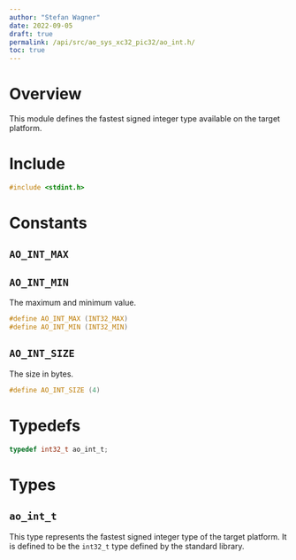 ```yaml
---
author: "Stefan Wagner"
date: 2022-09-05
draft: true
permalink: /api/src/ao_sys_xc32_pic32/ao_int.h/
toc: true
---
```


# Overview

This module defines the fastest signed integer type available on the target platform.

# Include

```c
#include <stdint.h>
```

# Constants

## `AO_INT_MAX`
## `AO_INT_MIN`

The maximum and minimum value.

```c
#define AO_INT_MAX (INT32_MAX)
#define AO_INT_MIN (INT32_MIN)
```

## `AO_INT_SIZE`

The size in bytes.

```c
#define AO_INT_SIZE (4)
```

# Typedefs

```c
typedef int32_t ao_int_t;
```

# Types

## `ao_int_t`

This type represents the fastest signed integer type of the target platform. It is defined to be the `int32_t` type defined by the standard library.

